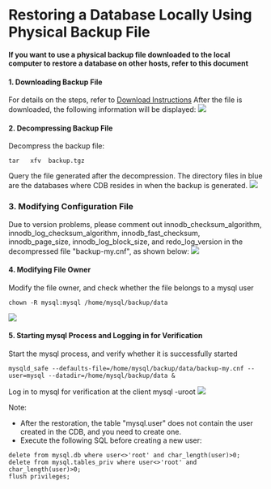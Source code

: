# Restoring a Database Locally Using Physical Backup File
**If you want to use a physical backup file downloaded to the local computer to restore a database on other hosts, refer to this document**
#### 1. Downloading Backup File
For details on the steps, refer to [Download Instructions](https://intl.cloud.tencent.com/document/product/236/7358)
After the file is downloaded, the following information will be displayed:
![](https://mc.qcloudimg.com/static/img/d02b20501dd1c42a95f2b7a74c266b98/1.png)

#### 2. Decompressing Backup File
Decompress the backup file:
```
tar   xfv  backup.tgz
```
Query the file generated after the decompression. The directory files in blue are the databases where CDB resides in when the backup is generated.
![](https://main.qcloudimg.com/raw/60400fcbb47df35c77291c842c56c75e.png)

### 3. Modifying Configuration File
Due to version problems, please comment out
innodb_checksum_algorithm,
innodb_log_checksum_algorithm,
innodb_fast_checksum,
innodb_page_size,
innodb_log_block_size, and
redo_log_version in the decompressed file "backup-my.cnf", as shown below:
![](https://mc.qcloudimg.com/static/img/10113311b33e398ce0df96ca419f7f45/3.png)

#### 4. Modifying File Owner
Modify the file owner, and check whether the file belongs to a mysql user
```
chown -R mysql:mysql /home/mysql/backup/data
```
![](https://main.qcloudimg.com/raw/60400fcbb47df35c77291c842c56c75e.png)

#### 5. Starting mysql Process and Logging in for Verification
Start the mysql process, and verify whether it is successfully started
```
mysqld_safe --defaults-file=/home/mysql/backup/data/backup-my.cnf --user=mysql --datadir=/home/mysql/backup/data &
```
Log in to mysql for verification at the client
mysql  -uroot
![](https://mc.qcloudimg.com/static/img/346346626997b85385408ac728bf82ff/5.png)

Note:

* After the restoration, the table "mysql.user" does not contain the user created in the CDB, and you need to create one.
* Execute the following SQL before creating a new user:
```
delete from mysql.db where user<>'root' and char_length(user)>0;
delete from mysql.tables_priv where user<>'root' and char_length(user)>0;
flush privileges;
```







